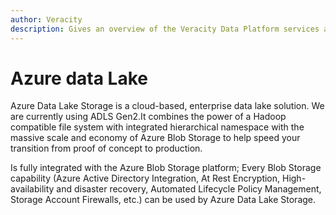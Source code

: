 ```yaml
---
author: Veracity
description: Gives an overview of the Veracity Data Platform services and related components.
---
```


# Azure data Lake

Azure Data Lake Storage is a cloud-based, enterprise data lake solution. We are currently using ADLS Gen2.It combines the power of a Hadoop compatible file system with integrated hierarchical namespace with the massive scale and economy of Azure Blob Storage to help speed your transition from proof of concept to production.

Is fully integrated with the Azure Blob Storage platform; Every Blob Storage capability (Azure Active Directory Integration, At Rest Encryption, High-availability and disaster recovery, Automated Lifecycle Policy Management, Storage Account Firewalls, etc.) can be used by Azure Data Lake Storage.

